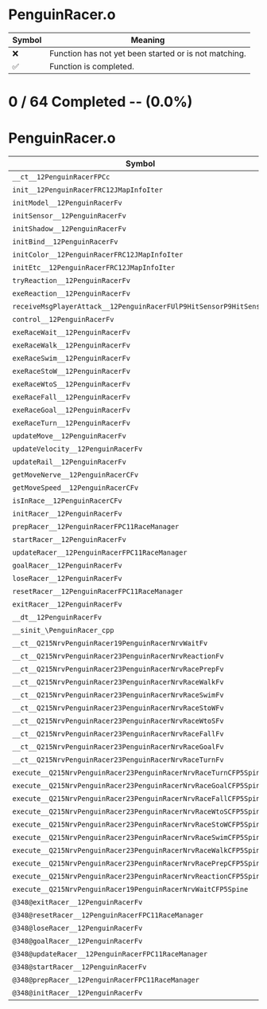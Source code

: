 # PenguinRacer.o
| Symbol | Meaning 
| ------------- | ------------- 
| :x: | Function has not yet been started or is not matching. 
| :white_check_mark: | Function is completed. 


# 0 / 64 Completed -- (0.0%)
# PenguinRacer.o
| Symbol | Decompiled? |
| ------------- | ------------- |
| `__ct__12PenguinRacerFPCc` | :x: |
| `init__12PenguinRacerFRC12JMapInfoIter` | :x: |
| `initModel__12PenguinRacerFv` | :x: |
| `initSensor__12PenguinRacerFv` | :x: |
| `initShadow__12PenguinRacerFv` | :x: |
| `initBind__12PenguinRacerFv` | :x: |
| `initColor__12PenguinRacerFRC12JMapInfoIter` | :x: |
| `initEtc__12PenguinRacerFRC12JMapInfoIter` | :x: |
| `tryReaction__12PenguinRacerFv` | :x: |
| `exeReaction__12PenguinRacerFv` | :x: |
| `receiveMsgPlayerAttack__12PenguinRacerFUlP9HitSensorP9HitSensor` | :x: |
| `control__12PenguinRacerFv` | :x: |
| `exeRaceWait__12PenguinRacerFv` | :x: |
| `exeRaceWalk__12PenguinRacerFv` | :x: |
| `exeRaceSwim__12PenguinRacerFv` | :x: |
| `exeRaceStoW__12PenguinRacerFv` | :x: |
| `exeRaceWtoS__12PenguinRacerFv` | :x: |
| `exeRaceFall__12PenguinRacerFv` | :x: |
| `exeRaceGoal__12PenguinRacerFv` | :x: |
| `exeRaceTurn__12PenguinRacerFv` | :x: |
| `updateMove__12PenguinRacerFv` | :x: |
| `updateVelocity__12PenguinRacerFv` | :x: |
| `updateRail__12PenguinRacerFv` | :x: |
| `getMoveNerve__12PenguinRacerCFv` | :x: |
| `getMoveSpeed__12PenguinRacerCFv` | :x: |
| `isInRace__12PenguinRacerCFv` | :x: |
| `initRacer__12PenguinRacerFv` | :x: |
| `prepRacer__12PenguinRacerFPC11RaceManager` | :x: |
| `startRacer__12PenguinRacerFv` | :x: |
| `updateRacer__12PenguinRacerFPC11RaceManager` | :x: |
| `goalRacer__12PenguinRacerFv` | :x: |
| `loseRacer__12PenguinRacerFv` | :x: |
| `resetRacer__12PenguinRacerFPC11RaceManager` | :x: |
| `exitRacer__12PenguinRacerFv` | :x: |
| `__dt__12PenguinRacerFv` | :x: |
| `__sinit_\PenguinRacer_cpp` | :x: |
| `__ct__Q215NrvPenguinRacer19PenguinRacerNrvWaitFv` | :x: |
| `__ct__Q215NrvPenguinRacer23PenguinRacerNrvReactionFv` | :x: |
| `__ct__Q215NrvPenguinRacer23PenguinRacerNrvRacePrepFv` | :x: |
| `__ct__Q215NrvPenguinRacer23PenguinRacerNrvRaceWalkFv` | :x: |
| `__ct__Q215NrvPenguinRacer23PenguinRacerNrvRaceSwimFv` | :x: |
| `__ct__Q215NrvPenguinRacer23PenguinRacerNrvRaceStoWFv` | :x: |
| `__ct__Q215NrvPenguinRacer23PenguinRacerNrvRaceWtoSFv` | :x: |
| `__ct__Q215NrvPenguinRacer23PenguinRacerNrvRaceFallFv` | :x: |
| `__ct__Q215NrvPenguinRacer23PenguinRacerNrvRaceGoalFv` | :x: |
| `__ct__Q215NrvPenguinRacer23PenguinRacerNrvRaceTurnFv` | :x: |
| `execute__Q215NrvPenguinRacer23PenguinRacerNrvRaceTurnCFP5Spine` | :x: |
| `execute__Q215NrvPenguinRacer23PenguinRacerNrvRaceGoalCFP5Spine` | :x: |
| `execute__Q215NrvPenguinRacer23PenguinRacerNrvRaceFallCFP5Spine` | :x: |
| `execute__Q215NrvPenguinRacer23PenguinRacerNrvRaceWtoSCFP5Spine` | :x: |
| `execute__Q215NrvPenguinRacer23PenguinRacerNrvRaceStoWCFP5Spine` | :x: |
| `execute__Q215NrvPenguinRacer23PenguinRacerNrvRaceSwimCFP5Spine` | :x: |
| `execute__Q215NrvPenguinRacer23PenguinRacerNrvRaceWalkCFP5Spine` | :x: |
| `execute__Q215NrvPenguinRacer23PenguinRacerNrvRacePrepCFP5Spine` | :x: |
| `execute__Q215NrvPenguinRacer23PenguinRacerNrvReactionCFP5Spine` | :x: |
| `execute__Q215NrvPenguinRacer19PenguinRacerNrvWaitCFP5Spine` | :x: |
| `@348@exitRacer__12PenguinRacerFv` | :x: |
| `@348@resetRacer__12PenguinRacerFPC11RaceManager` | :x: |
| `@348@loseRacer__12PenguinRacerFv` | :x: |
| `@348@goalRacer__12PenguinRacerFv` | :x: |
| `@348@updateRacer__12PenguinRacerFPC11RaceManager` | :x: |
| `@348@startRacer__12PenguinRacerFv` | :x: |
| `@348@prepRacer__12PenguinRacerFPC11RaceManager` | :x: |
| `@348@initRacer__12PenguinRacerFv` | :x: |
